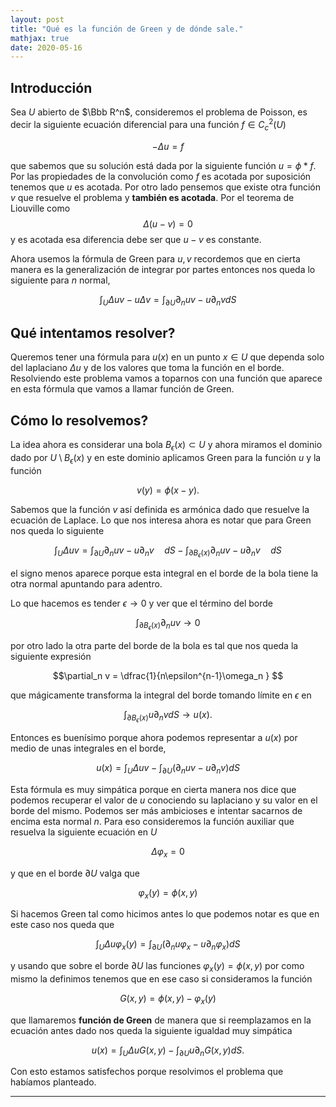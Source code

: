 ```yaml
---
layout: post
title: "Qué es la función de Green y de dónde sale."
mathjax: true
date: 2020-05-16
---
```




## Introducción

Sea $U$ abierto de $\Bbb R^n$, consideremos el problema de Poisson, es decir la siguiente ecuación diferencial para una función $f \in C^2_c(U)$

$$-\Delta u = f $$

que sabemos que su solución está dada por la siguiente función $u=\phi * f$. Por las propiedades de la convolución como $f$ es acotada por suposición tenemos que $u$ es acotada. Por otro lado pensemos que existe otra función $v$ que resuelve el problema y **también es acotada**. Por el teorema de Liouville como 
$$\Delta (u-v) = 0 $$
y es acotada esa diferencia debe ser que $u-v$ es constante. 

Ahora usemos la fórmula de Green para $u,v$ recordemos que en cierta manera es la generalización de integrar por partes entonces nos queda lo siguiente para $n$ normal,

$$\int_U \Delta u v - u\Delta v = \int_{\partial U} \partial_nuv -   u\partial_nv  dS$$

## Qué intentamos resolver?

Queremos tener una fórmula para $u(x)$ en un punto $x \in U$ que dependa  solo del laplaciano $\Delta u$ y de los valores que toma la función en el borde. Resolviendo este problema vamos a toparnos con una función que aparece en esta fórmula que vamos a llamar función de Green.


## Cómo lo resolvemos?



La idea ahora es considerar una bola $B_\epsilon(x) \subset U$ y ahora miramos el dominio dado por $U \setminus B_\epsilon(x)$ y en este dominio aplicamos Green para la función $u$ y la función 

$$ v(y) = \phi(x-y). $$

Sabemos que la función $v$ así definida es armónica dado que resuelve la ecuación de Laplace. Lo que nos interesa ahora es notar que para Green nos queda lo siguiente

$$\int_U \Delta u v  = \int_{\partial U} \partial_nuv -   u\partial_nv \quad  dS - \int_{\partial B_\epsilon(x)} \partial_nuv -   u\partial_nv \quad dS$$

el signo menos aparece porque esta integral en el borde de la bola tiene la otra normal apuntando para adentro. 

Lo que hacemos es tender $\epsilon \to 0$ y ver que el término del borde

$$\int_{\partial B_\epsilon(x)} \partial_nuv  \to 0$$

 por otro lado la otra parte del borde de la bola es tal que nos queda la siguiente expresión
 
 $$\partial_n v = \dfrac{1}{n\epsilon^{n-1}\omega_n } $$
 
 que mágicamente transforma la integral del borde tomando límite en $\epsilon$ en 
 
 $$\int_{\partial B_\epsilon(x)}   u\partial_nv dS \to  u(x).$$
 

Entonces es buenísimo porque ahora podemos representar a $u(x)$ por medio de unas integrales en el borde,

$$ u(x) =  \int_U \Delta u v  - \int_{\partial U} (\partial_nuv -   u\partial_nv)   dS $$

Esta fórmula es muy simpática porque en cierta manera nos dice que podemos recuperar el valor de $u$ conociendo su laplaciano y su valor en el borde del mismo. Podemos ser más ambicioses e intentar sacarnos de encima esta normal $n$. Para eso consideremos la función auxiliar que resuelva la siguiente ecuación en $U$

$$\Delta \varphi_x = 0  $$

y que en el borde $\partial U$ valga que 

$$\varphi_x(y) = \phi(x,y)$$ 

Si hacemos Green tal como hicimos antes lo que podemos notar es que en este caso nos queda que

$$ \int_U \Delta u \varphi_x(y)  = \int_{\partial U} (\partial_nu\varphi_x -   u\partial_n\varphi_x)dS $$

y usando que sobre el borde $\partial U$ las funciones $\varphi_x(y) = \phi(x,y)$ por como mismo la definimos tenemos que en ese caso si consideramos la función 

$$G(x,y) =\phi(x,y) - \varphi_x(y)$$

que llamaremos **función de Green** de manera que si reemplazamos en la ecuación antes dado nos queda la siguiente igualdad muy simpática

$$ u(x) =  \int_U \Delta u G(x,y)  - \int_{\partial U}   u\partial_nG(x,y)  dS. $$

Con esto estamos satisfechos porque resolvimos el problema que habíamos planteado.



---



